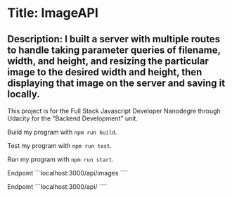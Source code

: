 # Title: ImageAPI

## Description: I built a server with multiple routes to handle taking parameter queries of filename, width, and height, and resizing the particular image to the desired width and height, then displaying that image on the server and saving it locally.

This project is for the Full Stack Javascript Developer Nanodegre through Udacity for the "Backend Development" unit.

Build my program with ```npm run build```.

Test my program with ```npm run test```.

Run my program with ```npm run start```.

Endpoint ```localhost:3000/api/images ````

Endpoint ```localhost:3000/api/ ````
